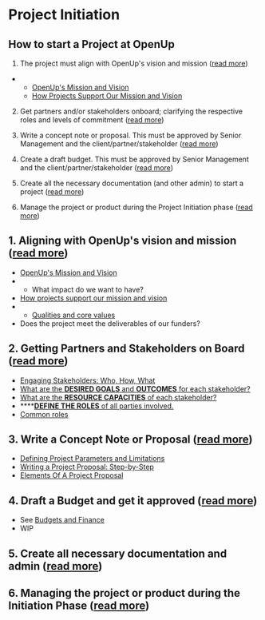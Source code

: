 # Project Initiation

## How to start a Project at OpenUp

1. The project must align with OpenUp's vision and mission \([read more](openups-mission.md)\)

* * [OpenUp's Mission and Vision](openups-mission.md)
  * [How Projects Support Our Mission and Vision](how-projects-support-our-mission-and-vision.md)

2. Get partners and/or stakeholders onboard; clarifying the respective roles and levels of commitment \([read more](getting-partners-and-stakeholders-on-board.md)\)

3. Write a concept note or proposal. This must be approved by Senior Management and the client/partner/stakeholder \([read more](writing-a-concept-proposal.md)\)

4. Create a draft budget. This must be approved by Senior Management and the client/partner/stakeholder \([read more](../../how-we-work/budgets-and-finance/#links-to-templates)\)

5. Create all the necessary documentation \(and other admin\) to start a project \([read more](documentation.md)\)

6. Manage the project or product during the Project Initiation phase \([read more](management-during-the-project-initiation-phase.md)\)

## 1. Aligning with OpenUp's vision and mission \([read more](openups-mission.md)\)

* [OpenUp's Mission and Vision](openups-mission.md)
* * What impact do we want to have? 
* [How projects support our mission and vision](how-projects-support-our-mission-and-vision.md#what-are-the-qualities-that-make-a-project-align-with-openups-mission-and-vision-and-what-are-the-metrics-used-to-measure-them)
* * [Qualities and core values](how-projects-support-our-mission-and-vision.md#inform)
* Does the project meet the deliverables of our funders?

## 2. Getting Partners and Stakeholders on Board \([read more](getting-partners-and-stakeholders-on-board.md)\)

* [Engaging Stakeholders: Who, How, What](getting-partners-and-stakeholders-on-board.md#engaging-stakeholders)
* [What are the **DESIRED GOALS** and **OUTCOMES** for each stakeholder? ](getting-partners-and-stakeholders-on-board.md#1-what-are-the-desired-goals-and-outcomes-for-each-stakeholder)
* [What are the **RESOURCE CAPACITIES** of each stakeholder? ](getting-partners-and-stakeholders-on-board.md#2-what-are-the-resource-capacities-of-each-stakeholder)
* \*\*\*\*[**DEFINE THE ROLES** of all parties involved.](getting-partners-and-stakeholders-on-board.md#3-define-the-roles-of-all-parties-involved)
* [Common roles](getting-partners-and-stakeholders-on-board.md#common-roles-include)

## 3. Write a Concept Note or Proposal \([read more](writing-a-concept-proposal.md)\)

* [Defining Project Parameters and Limitations](defining-project-parameters-and-limitations.md)
* [Writing a Project Proposal: Step-by-Step](writing-a-concept-proposal.md)
* [Elements Of A Project Proposal](elements-of-a-project-proposal.md)

## 4. Draft a Budget and get it approved \([read more](../../how-we-work/budgets-and-finance/#links-to-templates)\)

* See [Budgets and Finance](../../how-we-work/budgets-and-finance/)
* WIP

## 5. Create all necessary documentation and admin \([read more](documentation.md)\)

## 6. Managing the project or product during the Initiation Phase \([read more](management-during-the-project-initiation-phase.md)\)







